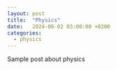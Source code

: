 ```yaml
---
layout: post
title:  "Physics"
date:   2024-06-02 03:00:00 +0200
categories: 
  - physics
---
```

Sample post about physics
